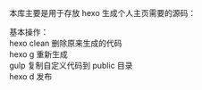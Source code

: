 本库主要是用于存放 hexo 生成个人主页需要的源码：

基本操作：  
hexo clean 删除原来生成的代码  
hexo g 重新生成  
gulp 复制自定义代码到 public 目录  
hexo d 发布